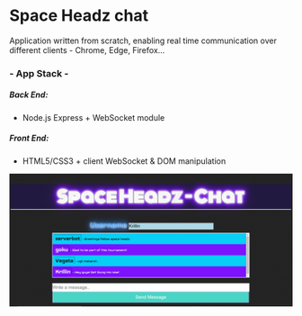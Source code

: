 # Space Headz chat

Application written from scratch, enabling real time communication over different clients - Chrome, Edge, Firefox...

### - App Stack -

##### Back End:
- Node.js Express + WebSocket module
##### Front End: 
- HTML5/CSS3 + client WebSocket & DOM manipulation

![alt text](https://github.com/rmar72/Chat-Applications/blob/master/space%20headz%20chat/public/spaceheadz%20chat.PNG)
